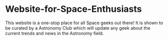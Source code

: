 # Website-for-Space-Enthusiasts
This website is a one-stop place for all Space geeks out there! It is shown to be curated by a Astronomy Club which will update any geek about the current trends and news in the Astronomy field.
